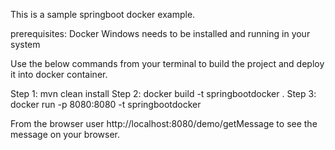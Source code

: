 This is a sample springboot docker example.

prerequisites: Docker Windows needs to be installed and running in your system

Use the below commands from your terminal to build the project and deploy it into docker container.


Step 1: mvn clean install
Step 2: docker build -t springbootdocker .
Step 3: docker run -p 8080:8080 -t springbootdocker

From the browser user http://localhost:8080/demo/getMessage to see the message on your browser.


